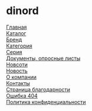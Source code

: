 # dinord

<a href="https://evox1994.github.io/dinord/" target="_blank">Главная</a><br>
<a href="https://evox1994.github.io/dinord/catalog/" target="_blank">Каталог</a><br>
<a href="https://evox1994.github.io/dinord/brand/" target="_blank">Бренд</a><br>
<a href="https://evox1994.github.io/dinord/category/" target="_blank">Категория</a><br>
<a href="https://evox1994.github.io/dinord/seria/" target="_blank">Серия</a><br>
<a href="https://evox1994.github.io/dinord/docs/" target="_blank">Документы, опросные листы</a><br>
<a href="https://evox1994.github.io/dinord/news/" target="_blank">Новсоти</a><br>
<a href="https://evox1994.github.io/dinord/news-more/" target="_blank">Новость</a><br>
<a href="https://evox1994.github.io/dinord/about/" target="_blank">О компании</a><br>
<a href="https://evox1994.github.io/dinord/contacts/" target="_blank">Контакты</a><br>
<a href="https://evox1994.github.io/dinord/thanks/" target="_blank">Страница благодарности</a><br>
<a href="https://evox1994.github.io/dinord/error/" target="_blank">Ошибка 404</a><br>
<a href="https://evox1994.github.io/dinord/policy/" target="_blank">Политика конфиденциальности</a>

